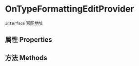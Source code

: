 # OnTypeFormattingEditProvider
`interface` [官网地址](https://microsoft.github.io/monaco-editor/docs.html#interfaces/languages.OnTypeFormattingEditProvider.html)
## 属性 Properties
## 方法 Methods

